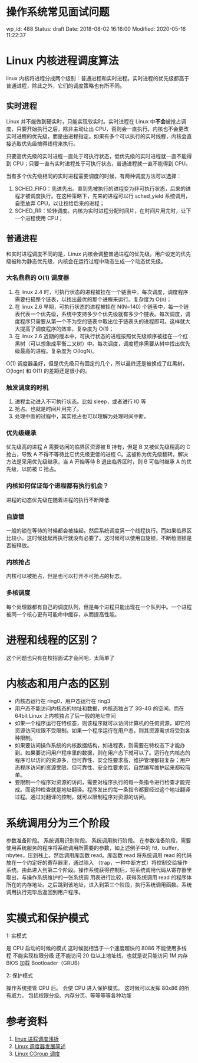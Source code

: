 # 操作系统常见面试问题

wp_id: 488
Status: draft
Date: 2018-08-02 16:16:00
Modified: 2020-05-16 11:22:37

# Linux 内核进程调度算法

linux 内核将进程分成两个级别：普通进程和实时进程。实时进程的优先级都高于普通进程，除此之外，它们的调度策略也有所不同。

## 实时进程

Linux 并不能做到硬实时，只能实现软实时。实时进程在 Linux 中**不会**被抢占调度，只要开始执行之后，除非主动让出 CPU，否则会一直执行。内核也不会更改实时进程的优先级，而是由进程指定。如果有多个可以执行的实时线程，内核会直接选取优先级搞得线程来执行。

只要高优先级的实时进程一直处于可执行状态，低优先级的实时进程就一直不能得到 CPU；只要一直有实时进程处于可执行状态，普通进程就一直不能得到 CPU。

当有多个优先级相同的实时进程需要调度的时候，有两种调度方法可以选择：

1. SCHED_FIFO：先进先出。直到先被执行的进程变为非可执行状态，后来的进程才被调度执行。在这种策略下，先来的进程可以行 sched_yield 系统调用，自愿放弃 CPU，以让权给后来的进程；
2. SCHED_RR：轮转调度。内核为实时进程分配时间片，在时间片用完时，让下一个进程使用 CPU；

## 普通进程

和实时进程调度不同的是，Linux 内核会调整普通进程的优先级。用户设定的优先级被称为静态优先级，内核会在运行过程中动态生成一个动态优先级。

### 大名鼎鼎的 O(1) 调度器

1. 在 linux 2.4 时，可执行状态的进程被挂在一个链表中。每次调度，调度程序需要扫描整个链表，以找出最优的那个进程来运行。复杂度为 O(n)；
2. 在 linux 2.6 早期，可执行状态的进程被挂在 N(N=140) 个链表中，每一个链表代表一个优先级，系统中支持多少个优先级就有多少个链表。每次调度，调度程序只需要从第一个不为空的链表中取出位于链表头的进程即可。这样就大大提高了调度程序的效率，复杂度为 O(1)；
3. 在 linux 2.6 近期的版本中，可执行状态的进程按照优先级顺序被挂在一个红黑树（可以想象成平衡二叉树）中。每次调度，调度程序需要从树中找出优先级最高的进程。复杂度为 O(logN)。

O(1) 调度器虽好，但是优先级只有固定的几个，所以最终还是被换成了红黑树，O(logn) 和 O(1) 的差距还是很小的。

### 触发调度的时机

1. 进程主动进入不可执行状态。比如 sleep，或者进行 IO 等
2. 抢占。也就是时间片用完了。
3. 处理中断的过程中，其实抢占也可以理解为处理时间中断。

### 优先级继承

优先级高的进程 A 需要访问的临界区资源被 B 持有，但是 B 又被优先级稍高的 C 抢占，导致 A 不得不等待比它优先级更低的进程 C。这被称为优先级翻转。解决方法是采用优先级继承，当 A 开始等待 B 退出临界区时，则 B 可临时继承 A 的优先级，以防被 C 抢占。

### 内核如何保证每个进程都有执行机会？

进程的动态优先级在随着进程的执行不断降低

### 自旋锁

一般的锁在等待的时候都会被挂起，然后系统调度另一个线程执行。而如果临界区比较小，这时候挂起再执行就没有必要了。这时候可以使用自旋锁，不断检测锁是否被释放。

### 内核抢占

内核可以被抢占，但是也可以打开不可抢占的标志。

### 多核调度

每个处理器都有自己的调度队列，但是每个进程只能出现在一个队列中。一个进程被同一个核心更有可能命中缓存，从而提高性能。

# 进程和线程的区别？

这个问题也只有在校招面试才会问吧，太简单了

# 内核态和用户态的区别

* 内核态运行在 ring0，用户态运行在 ring3
* 用户态不能访问内核态的地址和数据，内核态独占了 3G-4G 的空间。而在 64bit Linux 上内核独占了后一般的地址空间
* 如果一个程序运行在特权态，则该程序就可以访问计算机的任何资源，即它的资源访问权限不受限制。如果一个程序运行在用户态，则其资源需求将受到各种限制。
* 如果要访问操作系统的内核数据结构，如进程表，则需要在特权态下才能办到。如果要访问用户程序里的数据，则在用户态下就可以了。运行在内核态的程序可以访问的资源多，但可靠性、安全性要求高，维护管理都较复杂；用户态程序访问的资源受限，但可靠性、安全性要求低，自然编写维护起来都较简单。
* 要限制一个程序对资源的访问，需要对程序执行的每一条指令进行检查才能完成。而这种检查就是地址翻译。程序发出的每一条指令都要经过这个地址翻译过程。通过对翻译的控制，就可以限制程序对资源的访问。

# 系统调用分为三个阶段

参数准备阶段。
系统调用识别阶段。
系统调用执行阶段。
在参数准备阶段，需要使用系统服务的程序将系统调用所需要的参数，如上述例子中的 fd，buffer，nbytes，压到栈上。然后调用库函数 read。库函数 read 将系统调用 read 的代码放在一个约定好的寄存器里，通过陷入 （trap，一种中断方式）将控制交给操作系统。由此进入到第二个阶段。操作系统获得控制后，将系统调用代码从寄存器里取出，与操作系统维护的一张系统调 用表进行比较，获得系统调用 read 的程序体所在的内存地址。之后跳到该地址，进入到第三个阶段，执行系统调用函数。系统调用执行完毕后返回到用户程序。

# 实模式和保护模式

1: 实模式 

是 CPU 启动的时候的模式 
这时候就相当于一个速度超快的 8086 
不能使用多线程 
不能实现权限分级 
还不能访问 20 位以上地址线，也就是说只能访问 1M 内存
BIOS 加载 Bootloader（GRUB）
	
2: 保护模式 

操作系统接管 CPU 后。
会使 CPU 进入保护模式。
这时候可以发挥 80x86 的所有威力。
包括权限分级、内存分页、等等等等各种功能

# 参考资料

1. [linux 进程调度浅析](https://blog.csdn.net/ctthuangcheng/article/details/8914309)
2. [Linux 调度器发展简述](https://www.ibm.com/developerworks/cn/linux/l-cn-scheduler/)
3. [Linux CGroup 调度](https://blog.csdn.net/ctthuangcheng/article/details/8914825)
